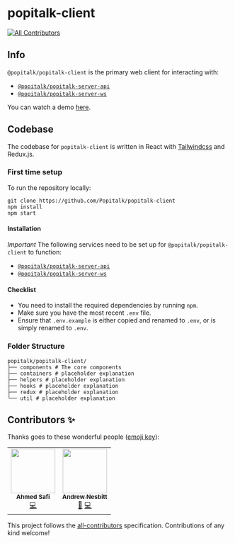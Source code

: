 # popitalk-client
<!-- ALL-CONTRIBUTORS-BADGE:START - Do not remove or modify this section -->
[![All Contributors](https://img.shields.io/badge/all_contributors-2-orange.svg?style=flat-square)](#contributors-)
<!-- ALL-CONTRIBUTORS-BADGE:END -->

## Info
`@popitalk/popitalk-client` is the primary web client for interacting with: 

* [`@popitalk/popitalk-server-api`](https://github.com/Popitalk/popitalk-server-api)
* [`@popitalk/popitalk-server-ws`](https://github.com/Popitalk/popitalk-server-ws)

You can watch a demo [here](https://placeholder.youtube.com).

## Codebase
The codebase for `popitalk-client` is written in React with [Tailwindcss](https://tailwindcss.com/) and Redux.js.

### First time setup
To run the repository locally:

```
git clone https://github.com/Popitalk/popitalk-client
npm install
npm start
```

#### Installation
*Important* The following services need to be set up for `@popitalk/popitalk-client` to function:

* [`@popitalk/popitalk-server-api`](https://github.com/Popitalk/popitalk-server-api)
* [`@popitalk/popitalk-server-ws`](https://github.com/Popitalk/popitalk-server-ws)

#### Checklist

 - You need to install the required dependencies by running `npm`.
 - Make sure you have the most recent `.env` file.
 - Ensure that `.env.example` is either copied and renamed to `.env`, or is simply renamed to `.env`.

### Folder Structure
```
popitalk/popitalk-client/
├── components # The core components
├── containers # placeholder explanation
├── helpers # placeholder explanation
├── hooks # placeholder explanation
├── redux # placeholder explanation
└── util # placeholder explanation
```


## Contributors ✨

Thanks goes to these wonderful people ([emoji key](https://allcontributors.org/docs/en/emoji-key)):

<!-- ALL-CONTRIBUTORS-LIST:START - Do not remove or modify this section -->
<!-- prettier-ignore-start -->
<!-- markdownlint-disable -->
<table>
  <tr>
    <td align="center"><a href="https://github.com/AhmedSafi97"><img src="https://avatars1.githubusercontent.com/u/50768052?v=4" width="100px;" alt=""/><br /><sub><b>Ahmed Safi</b></sub></a><br /><a href="https://github.com/Popitalk/popitalk-client/commits?author=AhmedSafi97" title="Code">💻</a></td>
    <td align="center"><a href="https://nesbitt.io"><img src="https://avatars2.githubusercontent.com/u/1060?v=4" width="100px;" alt=""/><br /><sub><b>Andrew Nesbitt</b></sub></a><br /><a href="#design-Andrew" title="Design">🎨</a> <a href="https://github.com/Popitalk/popitalk-client/commits?author=Andrew" title="Code">💻</a></td>
  </tr>
</table>

<!-- markdownlint-enable -->
<!-- prettier-ignore-end -->
<!-- ALL-CONTRIBUTORS-LIST:END -->

This project follows the [all-contributors](https://github.com/all-contributors/all-contributors) specification. Contributions of any kind welcome!